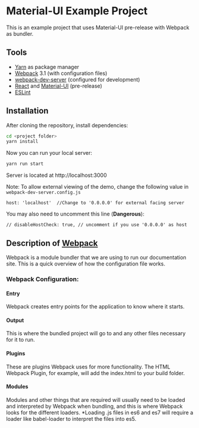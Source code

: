 # Material-UI Example Project
This is an example project that uses Material-UI pre-release with Webpack as bundler.

## Tools
* [Yarn](https://github.com/yarnpkg/yarn) as package manager
* [Webpack](https://github.com/webpack/webpack) 3.1 (with configuration files)
* [webpack-dev-server](https://github.com/webpack/webpack-dev-server) (configured for development)
* [React](https://github.com/facebook/react) and [Material-UI](https://github.com/callemall/material-ui) (pre-release)
* [ESLint](https://github.com/eslint/eslint)

## Installation

After cloning the repository, install dependencies:
```sh
cd <project folder>
yarn install
```

Now you can run your local server:
```sh
yarn run start
```
Server is located at http://localhost:3000

Note: To allow external viewing of the demo, change the following value in `webpack-dev-server.config.js`

```
host: 'localhost'  //Change to '0.0.0.0' for external facing server
```

You may also need to uncomment this line (**Dangerous**):

```
// disableHostCheck: true, // uncomment if you use '0.0.0.0' as host
```

## Description of [Webpack](http://webpack.github.io/docs/)

Webpack is a module bundler that we are using to run our documentation site.
This is a quick overview of how the configuration file works.

### Webpack Configuration:

#### Entry

Webpack creates entry points for the application to know where it starts.

#### Output

This is where the bundled project will go to and any other files necessary for it to run.

#### Plugins

These are plugins Webpack uses for more functionality.
The HTML Webpack Plugin, for example, will add the index.html to your build folder.

#### Modules

Modules and other things that are required will usually need to be loaded and interpreted by Webpack when bundling, and this is where Webpack looks for the different loaders.
*Loading .js files in es6 and es7 will require a loader like babel-loader to interpret the files into es5.
